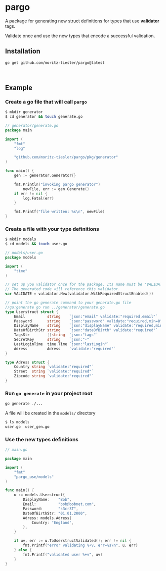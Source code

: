 # pargo

A package for generating new struct definitions for types that use [**validator**](https://github.com/go-playground/validator) tags.

Validate once and use the new types that encode a successful validation.


##  Installation

```bash
go get github.com/moritz-tiesler/pargo@latest
```
 

## Example


### Create a go file that will call ```pargo```
```bash
$ mkdir generator
$ cd generator && touch generate.go
```

```go
// generator/generate.go
package main

import (
	"fmt"
	"log"

	"github.com/moritz-tiesler/pargo/pkg/generator"
)

func main() {
	gen := generator.Generator{}

	fmt.Println("invoking pargo generator")
    	newFile, err := gen.Generate()
	if err != nil {
		log.Fatal(err)
	}

	fmt.Printf("file written: %s\n", newFile)
}

```

### Create a file with your type definitions

```bash
$ mkdir models
$ cd models && touch user.go
```
```go
// models/user.go
package models

import (
	"time"
)

// set up you validator once for the package. Its name must be 'VALIDATE'
// The generated code will reference this validator.
var VALIDATE = validator.New(validator.WithRequiredStructEnabled())

// point the go generate command to your generate.go file
//go:generate go run ../generator/generate.go
type Userstruct struct {
	Email          string    `json:"email" validate:"required,email"`
	Password       string    `json:"password" validate:"required,min=8"`
	DisplayName    string    `json:"displayName" validate:"required,min=2,max=50"`
	DateOfBirthStr string    `json:"dateOfBirth" validate:"required"`
	TagsStr        []string  `json:"tags"`
	SecretKey      string    `json:"-"`
	LastLoginTime  time.Time `json:"lastLogin"`
	Adress         Adress    `validate:"required"`
}

type Adress struct {
	Country string `validate:"required"`
	Street  string `validate:"required"`
	Zipcode string `validate:"required"`
}
```



### Run ```go generate``` in your project root

```bash
go generate ./...
```

A file will be created in the ```models/``` directory

```bash
$ ls models
user.go  user_gen.go
```

### Use the new types definitions

```go
// main.go

package main

import (
	"fmt"
	"pargo_use/models"
)

func main() {
	u := models.Userstruct{
		DisplayName:    "Bob",
		Email:          "bob@bobnet.com",
		Password:       "s3cr3T",
		DateOfBirthStr: "01.01.2000",
		Adress: models.Adress{
			Country: "England",
		},
	}

	if uv, err := u.ToUserstructValidated(); err != nil {
		fmt.Printf("error validating %+v, err=%s\n", u, err)
	} else {
		fmt.Printf("validated user %+v", uv)
	}
}
```
